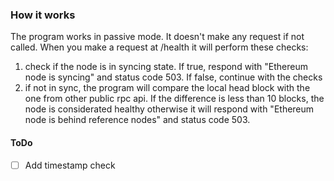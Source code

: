 ### How it works

The program works in passive mode. It doesn't make any request if not called. When you make a request at /health it will perform these checks:
1. check if the node is in syncing state. If true, respond with "Ethereum node is syncing" and status code 503. If false, continue with the checks
2. if not in sync, the program will compare the local head block with the one from other public rpc api. If the difference is less than 10 blocks, the node is considerated healthy otherwise it will respond with "Ethereum node is behind reference nodes" and status code 503.

#### ToDo
- [ ] Add timestamp check
